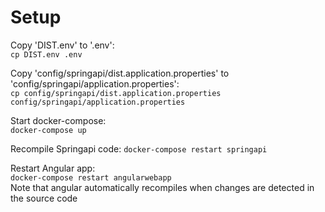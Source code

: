 # Setup

Copy 'DIST.env' to '.env':    
`cp DIST.env .env`

Copy 'config/springapi/dist.application.properties' to 'config/springapi/application.properties':   
`cp config/springapi/dist.application.properties config/springapi/application.properties`

Start docker-compose:   
`docker-compose up`

Recompile Springapi code:
`docker-compose restart springapi`

Restart Angular app:   
`docker-compose restart angularwebapp`  
Note that angular automatically recompiles when changes are detected in the source code